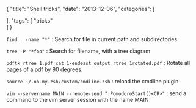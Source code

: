 {
  "title": "Shell tricks",
  "date": "2013-12-06",
  "categories": [
    
  ],
  "tags": [
  "tricks"    
  ]
}

`find . -name "*"`
: Search for file in current path and subdirectories


`tree -P "*foo"`
: Search for filename, with a tree diagram


`pdftk rtree_1.pdf cat 1-endeast output rtree_1rotated.pdf`
: Rotate all pages of a pdf by 90 degrees.


`source ~/.oh-my-zsh/custom/cmdline.zsh` 
: reload the cmdline plugin


`vim --servername MAIN --remote-send ":PomodoroStart()<CR>"` 
: send a command to the vim server session with the name MAIN

